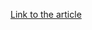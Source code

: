 [Link to the article](https://blog.malwarebytes.com/threat-analysis/2018/01/a-coin-miner-with-a-heavens-gate/amp/)
